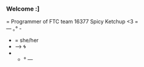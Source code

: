 ### Welcome :]

= Programmer of FTC team 16377 Spicy Ketchup <3 =
<br/> — ｡° -
- = she/her
- --> :cyclone:
- - ° —
